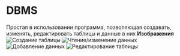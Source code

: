 # DBMS
Простая в использовании программа, позволяющая создавать, изменять, редактировать таблицы и данные в них
**Изображения**
![Создание таблицы](https://github.com/Saitama22/DBMS/images/Create.png)
![Чтение/изменение данных](https://github.com/Saitama22/DBMS/images/Read.png)
![Добавление данных](https://github.com/Saitama22/DBMS/images/Add.png)
![Редактирование таблицы](https://github.com/Saitama22/DBMS/images/Redact.png)

